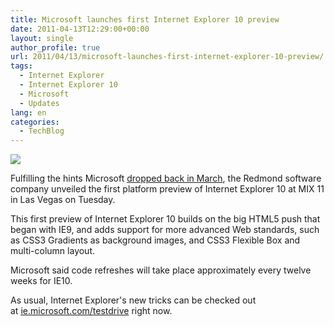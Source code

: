 ```yaml
---
title: Microsoft launches first Internet Explorer 10 preview
date: 2011-04-13T12:29:00+00:00
layout: single
author_profile: true
url: 2011/04/13/microsoft-launches-first-internet-explorer-10-preview/
tags:
  - Internet Explorer
  - Internet Explorer 10
  - Microsoft
  - Updates
lang: en
categories: 
  - TechBlog
---
```

[![](http://4.bp.blogspot.com/-ZYGRd75n2i0/TaWPux7oDGI/AAAAAAAAD1U/hTAMwS9aK-w/s1600/internetexplorer9logo.png)](http://4.bp.blogspot.com/-ZYGRd75n2i0/TaWPux7oDGI/AAAAAAAAD1U/hTAMwS9aK-w/s1600/internetexplorer9logo.png)

Fulfilling the hints Microsoft [dropped back in March](http://www.betanews.com/article/Microsoft-hints-at-Internet-Explorer-10-previews-for-MIX11-in-April/1299689497), the Redmond software company unveiled the first platform preview of Internet Explorer 10 at MIX 11 in Las Vegas on Tuesday.

This first preview of Internet Explorer 10 builds on the big HTML5 push that began with IE9, and adds support for more advanced Web standards, such as CSS3 Gradients as background images, and CSS3 Flexible Box and multi-column layout.

Microsoft said code refreshes will take place approximately every twelve weeks for IE10.

As usual, Internet Explorer's new tricks can be checked out at [ie.microsoft.com/testdrive](http://ie.microsoft.com/testdrive/) right now.
